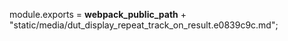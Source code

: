 module.exports = __webpack_public_path__ + "static/media/dut_display_repeat_track_on_result.e0839c9c.md";
